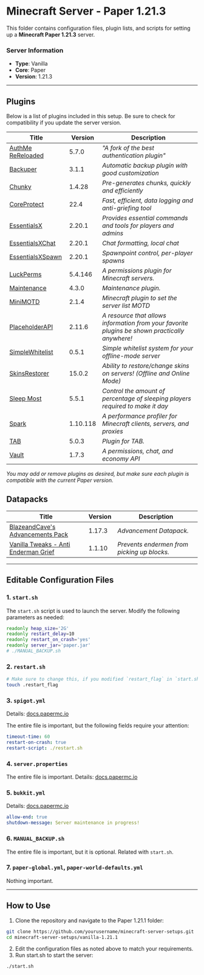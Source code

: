 # Minecraft Server - Paper 1.21.3

This folder contains configuration files, plugin lists, and scripts for setting up a **Minecraft Paper 1.21.3** server.

### Server Information
- **Type**: Vanilla
- **Core**: Paper
- **Version**: 1.21.3

---

## Plugins

Below is a list of plugins included in this setup. Be sure to check for compatibility if you update the server version.

| **Title** | **Version** | **Description** |
| --------- | ----------- | --------------- |
| [AuthMe ReReloaded](https://github.com/HaHaWTH/AuthMeReReloaded/releases/tag/b53) | 5.7.0 | *"A fork of the best authentication plugin"* |
| [Backuper](https://hangar.papermc.io/Collagen/Backuper) | 3.1.1 | *Automatic backup plugin with good customization* |
| [Chunky](https://hangar.papermc.io/pop4959/Chunky) | 1.4.28 | *Pre-generates chunks, quickly and efficiently* |
| [CoreProtect](https://hangar.papermc.io/CORE/CoreProtect) | 22.4 | *Fast, efficient, data logging and anti-griefing tool* |
| [EssentialsX](https://essentialsx.net/downloads.html) | 2.20.1 | *Provides essential commands and tools for players and admins* |
| [EssentialsXChat](https://essentialsx.net/downloads.html) | 2.20.1 | *Chat formatting, local chat* |
| [EssentialsXSpawn](https://essentialsx.net/downloads.html) | 2.20.1 | *Spawnpoint control, per-player spawns* |
| [LuckPerms](https://luckperms.net/download) | 5.4.146 | *A permissions plugin for Minecraft servers.* |
| [Maintenance](https://hangar.papermc.io/kennytv/Maintenance) | 4.3.0 | *Maintenance plugin.* |
| [MiniMOTD](https://hangar.papermc.io/jmp/MiniMOTD) | 2.1.4 | *Minecraft plugin to set the server list MOTD* |
| [PlaceholderAPI](https://hangar.papermc.io/HelpChat/PlaceholderAPI) | 2.11.6 | *A resource that allows information from your favorite plugins be shown practically anywhere!* |
| [SimpleWhitelist](https://modrinth.com/plugin/simplewhitelist) | 0.5.1 | *Simple whitelist system for your offline-mode server* |
| [SkinsRestorer](https://hangar.papermc.io/SRTeam/SkinsRestorer) | 15.0.2 | *Ability to restore/change skins on servers! (Offline and Online Mode)* |
| [Sleep Most](https://www.spigotmc.org/resources/sleep-most-1-8-1-21-x-the-most-advanced-sleep-plugin-available-percentage-animations.60623/) | 5.5.1 | *Control the amount of percentage of sleeping players required to make it day* |
| [Spark](https://spark.lucko.me) | 1.10.118 | *A performance profiler for Minecraft clients, servers, and proxies* |
| [TAB](https://modrinth.com/plugin/tab-was-taken) | 5.0.3 | *Plugin for TAB.* |
| [Vault](https://www.spigotmc.org/resources/vault.34315/) | 1.7.3 | *A permissions, chat, and economy API* |

*You may add or remove plugins as desired, but make sure each plugin is compatible with the current Paper version.*

## Datapacks

| **Title** | **Version** | **Description** |
| --------- | ----------- | --------------- |
| [BlazeandCave's Advancements Pack](https://www.curseforge.com/minecraft/customization/blazeandcaves-advancements-pack) | 1.17.3 | *Advancement Datapack.* |
| [Vanilla Tweaks - Anti Enderman Grief](https://vanillatweaks.net/picker/datapacks/) | 1.1.10 | *Prevents endermen from picking up blocks.* |

---

## Editable Configuration Files

### 1. `start.sh`
The `start.sh` script is used to launch the server. Modify the following parameters as needed:

```bash
readonly heap_size='2G'
readonly restart_delay=10
readonly restart_on_crash='yes'
readonly server_jar='paper.jar'
# ./MANUAL_BACKUP.sh
```

### 2. `restart.sh`

```bash
# Make sure to change this, if you modified `restart_flag` in `start.sh`!
touch .restart_flag
```

### 3. `spigot.yml`

Details: [docs.papermc.io](https://docs.papermc.io/paper/reference/spigot-configuration)

The entire file is important, but the following fields require your attention:

```yaml
timeout-time: 60
restart-on-crash: true
restart-script: ./restart.sh
```

### 4. `server.properties`

The entire file is important. Details: [docs.papermc.io](https://docs.papermc.io/paper/reference/server-properties)

### 5. `bukkit.yml`

Details: [docs.papermc.io](https://docs.papermc.io/paper/reference/bukkit-configuration)

```yaml
allow-end: true
shutdown-message: Server maintenance in progress!
```

### 6. `MANUAL_BACKUP.sh`

The entire file is important, but it is optional. Related with `start.sh`.

### 7. `paper-global.yml`, `paper-world-defaults.yml`

Nothing important.

---

## How to Use
1. Clone the repository and navigate to the Paper 1.21.1 folder:
```bash
git clone https://github.com/yourusername/minecraft-server-setups.git
cd minecraft-server-setups/vanilla-1.21.1
```
2. Edit the configuration files as noted above to match your requirements.
3. Run start.sh to start the server:
```bash
./start.sh
```
